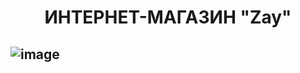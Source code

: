 # <p align="center">ИНТЕРНЕТ-МАГАЗИН "Zay"</p>
![image](https://github.com/EvdokimovAnR/Online-shop-Zay/assets/145903848/b832499d-f0c5-43d4-a6ca-1e97c507761f)
---


